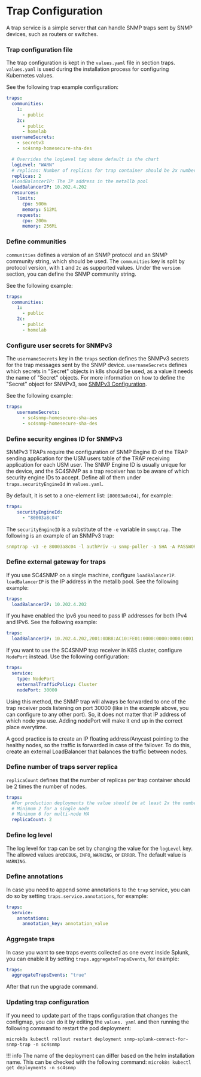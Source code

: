 # Trap Configuration

A trap service is a simple server that can handle SNMP traps sent by SNMP devices, such as routers or switches.   

### Trap configuration file

The trap configuration is kept in the `values.yaml` file in section traps.
`values.yaml` is used during the installation process for configuring Kubernetes values.

See the following trap example configuration:
```yaml
traps:
  communities:
    1:
      - public 
    2c:
      - public
      - homelab
  usernameSecrets:
    - secretv3
    - sc4snmp-homesecure-sha-des

  # Overrides the logLevel tag whose default is the chart
  logLevel: "WARN"
  # replicas: Number of replicas for trap container should be 2x number of nodes
  replicas: 2
  #loadBalancerIP: The IP address in the metallb pool
  loadBalancerIP: 10.202.4.202
  resources: 
    limits:
      cpu: 500m
      memory: 512Mi
    requests:
      cpu: 200m
      memory: 256Mi  
```

### Define communities 
`communities` defines a version of an SNMP protocol and an SNMP community string, which should be used. 
The `communities` key is split by protocol version, with `1` and `2c` as supported values. Under the `version` section, you can define the SNMP community string.

See the following example: 
```yaml
traps:
  communities:
    1:
      - public 
    2c:
      - public
      - homelab
```

### Configure user secrets for SNMPv3 
The `usernameSecrets` key in the `traps` section defines the SNMPv3 secrets for the trap messages sent by the SNMP device. 
`usernameSecrets` defines which secrets in "Secret" objects in k8s should be used, as a value it needs the name of "Secret" objects. 
For more information on how to define the "Secret" object for SNMPv3, see [SNMPv3 Configuration](snmpv3-configuration.md).

See the following example:
```yaml
traps:
    usernameSecrets:
      - sc4snmp-homesecure-sha-aes
      - sc4snmp-homesecure-sha-des
```   

### Define security engines ID for SNMPv3

SNMPv3 TRAPs require the configuration of SNMP Engine ID of the TRAP sending application for the USM users table of 
the TRAP receiving application for each USM user. The SNMP Engine ID is usually unique for the device, and the SC4SNMP 
as a trap receiver has to be aware of which security engine IDs to accept. Define all of them under `traps.securityEngineId` 
in `values.yaml`.

By default, it is set to a one-element list: `[80003a8c04]`, for example: 

```yaml
traps:
    securityEngineId: 
      - "80003a8c04"
```

The `securityEngineID` is a substitute of the `-e` variable in `snmptrap`.
The following is an example of an SNMPv3 trap:

```yaml
snmptrap -v3 -e 80003a8c04 -l authPriv -u snmp-poller -a SHA -A PASSWORD1 -x AES -X PASSWORD1 10.202.13.233 '' 1.3.6.1.2.1.2.2.1.1.1
```

### Define external gateway for traps

If you use SC4SNMP on a single machine, configure `loadBalancerIP`.
`loadBalancerIP` is the IP address in the metallb pool. 
See the following example:

```yaml
traps:
  loadBalancerIP: 10.202.4.202
```
If you have enabled the Ipv6 you need to pass IP addresses for both IPv4 and IPv6.
See the following example:

```yaml
traps:
  loadBalancerIP: 10.202.4.202,2001:0DB8:AC10:FE01:0000:0000:0000:0001
```

If you want to use the SC4SNMP trap receiver in K8S cluster, configure `NodePort` instead. Use the following configuration:

```yaml
traps:
  service: 
    type: NodePort
    externalTrafficPolicy: Cluster
    nodePort: 30000
```

Using this method, the SNMP trap will always be forwarded to one of the trap receiver pods listening on port 30000 (like in the
example above, you can configure to any other port). So, it does not matter that IP address of which node you use. 
Adding nodePort will make it end up in the correct place everytime. 

A good practice is to create an IP floating address/Anycast pointing to the healthy nodes, so the traffic is forwarded in case of the
failover. To do this, create an external LoadBalancer that balances the traffic between nodes.

### Define number of traps server replica
`replicaCount` defines that the number of replicas per trap container should be 2 times the number of nodes.
```yaml
traps:
  #For production deployments the value should be at least 2x the number of nodes
  # Minimum 2 for a single node
  # Minimum 6 for multi-node HA
  replicaCount: 2
```

### Define log level
The log level for trap can be set by changing the value for the `logLevel` key. The allowed values are`DEBUG`, `INFO`, `WARNING`, or `ERROR`. 
The default value is `WARNING`.

### Define annotations
In case you need to append some annotations to the `trap` service, you can do so by setting `traps.service.annotations`, for example:

```yaml
traps:
  service:
    annotations:
      annotation_key: annotation_value
```

### Aggregate traps
In case you want to see traps events collected as one event inside Splunk, you can enable it by setting `traps.aggregateTrapsEvents`, for example:
```yaml
traps:
  aggregateTrapsEvents: "true"
```
After that run the upgrade command.

### Updating trap configuration
If you need to update part of the traps configuration that changes the configmap, you can do it by editing the `values.
yaml` and then running the following command to restart the pod deployment:
```
microk8s kubectl rollout restart deployment snmp-splunk-connect-for-snmp-trap -n sc4snmp
```

!!! info
    The name of the deployment can differ based on the helm installation name. This can be checked with the following command: 
    ```
    microk8s kubectl get deployments -n sc4snmp
    ```

